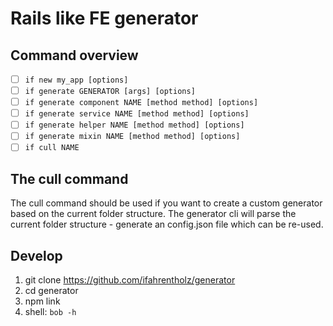# Rails like FE generator

## Command overview

- [ ] `if new my_app [options]`
- [ ] `if generate GENERATOR [args] [options]`
- [ ] `if generate component NAME [method method] [options]`
- [ ] `if generate service NAME [method method] [options]`
- [ ] `if generate helper NAME [method method] [options]`
- [ ] `if generate mixin NAME [method method] [options]`
- [ ] `if cull NAME` 

## The cull command

The cull command should be used if you want to create a custom generator based on the current folder structure.
The generator cli will parse the current folder structure - generate an config.json file which can be re-used. 

## Develop
1. git clone https://github.com/ifahrentholz/generator
2. cd generator
3. npm link
4. shell: `bob -h`